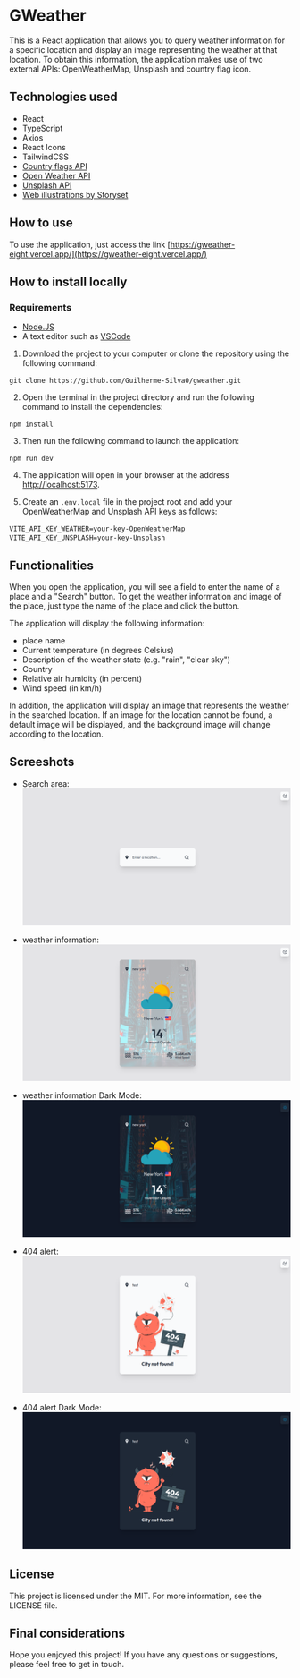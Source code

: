 # GWeather

This is a React application that allows you to query weather information for a specific location and display an image representing the weather at that location. To obtain this information, the application makes use of two external APIs: OpenWeatherMap, Unsplash and country flag icon.

## Technologies used

- React
- TypeScript
- Axios
- React Icons
- TailwindCSS
- [Country flags API](https://flagsapi.com/)
- [Open Weather API](https://openweathermap.org/api)
- [Unsplash API](https://unsplash.com/developers)
- [Web illustrations by Storyset](https://storyset.com/web)

## How to use

To use the application, just access the link [https://gweather-eight.vercel.app/](https://gweather-eight.vercel.app/)

## How to install locally

### Requirements

- <a href="https://nodejs.org/">Node.JS</a>
- A text editor such as <a href="https://code.visualstudio.com/">VSCode</a>

1. Download the project to your computer or clone the repository using the following command:

```Shell
git clone https://github.com/Guilherme-Silva0/gweather.git
```

2. Open the terminal in the project directory and run the following command to install the dependencies:

```Shell
npm install
```

3. Then run the following command to launch the application:

```Shell
npm run dev
```

4. The application will open in your browser at the address [http://localhost:5173](http://localhost:5173).

5. Create an `.env.local` file in the project root and add your OpenWeatherMap and Unsplash API keys as follows:

```.env
VITE_API_KEY_WEATHER=your-key-OpenWeatherMap
VITE_API_KEY_UNSPLASH=your-key-Unsplash
```

## Functionalities

When you open the application, you will see a field to enter the name of a place and a "Search" button. To get the weather information and image of the place, just type the name of the place and click the button.

The application will display the following information:

- place name
- Current temperature (in degrees Celsius)
- Description of the weather state (e.g. "rain", "clear sky")
- Country
- Relative air humidity (in percent)
- Wind speed (in km/h)

In addition, the application will display an image that represents the weather in the searched location. If an image for the location cannot be found, a default image will be displayed, and the background image will change according to the location.

## Screeshots

- Search area:
  ![Search area](./public/screenshot1.png)

- weather information:
  ![weather information](./public/screenshot2.png)

- weather information Dark Mode:
  ![weather information Dark Mode](./public/screenshot3.png)

- 404 alert:
  ![404 alert](./public/screenshot4.png)

- 404 alert Dark Mode:
  ![404 alert Dark Mode](./public/screenshot5.png)

## License

This project is licensed under the MIT. For more information, see the LICENSE file.

## Final considerations

Hope you enjoyed this project! If you have any questions or suggestions, please feel free to get in touch.
